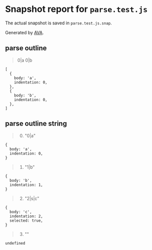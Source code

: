 # Snapshot report for `parse.test.js`

The actual snapshot is saved in `parse.test.js.snap`.

Generated by [AVA](https://avajs.dev).

## parse outline

> 0|a
> 0|b

    [
      {
        body: 'a',
        indentation: 0,
      },
      {
        body: 'b',
        indentation: 0,
      },
    ]

## parse outline string

> 0. "0|a"

    {
      body: 'a',
      indentation: 0,
    }

> 1. "1|b"

    {
      body: 'b',
      indentation: 1,
    }

> 2. "2|s|c"

    {
      body: 'c',
      indentation: 2,
      selected: true,
    }

> 3. ""

    undefined

